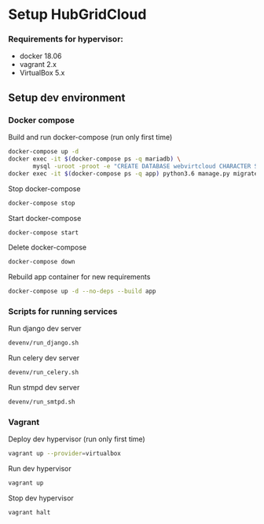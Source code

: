 # Setup HubGridCloud
### Requirements for hypervisor:
* docker 18.06
* vagrant 2.x
* VirtualBox 5.x

## Setup dev environment

### Docker compose
Build and run docker-compose (run only first time)
```bash
docker-compose up -d
docker exec -it $(docker-compose ps -q mariadb) \
       mysql -uroot -proot -e "CREATE DATABASE webvirtcloud CHARACTER SET utf8 COLLATE utf8_general_ci;"
docker exec -it $(docker-compose ps -q app) python3.6 manage.py migrate
```

Stop docker-compose
```bash
docker-compose stop
```

Start docker-compose
```bash
docker-compose start
```

Delete docker-compose
```bash
docker-compose down
```

Rebuild app container for new requirements
```bash
docker-compose up -d --no-deps --build app
```

### Scripts for running services
Run django dev server
```bash
devenv/run_django.sh
```

Run celery dev server
```bash
devenv/run_celery.sh
```

Run stmpd dev server
```bash
devenv/run_smtpd.sh
```

### Vagrant
Deploy dev hypervisor (run only first time)
```bash
vagrant up --provider=virtualbox
```

Run dev hypervisor
```bash
vagrant up
```

Stop dev hypervisor
```bash
vagrant halt
```
